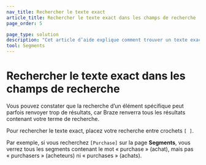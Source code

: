 ```yaml
---
nav_title: Rechercher le texte exact
article_title: Rechercher le texte exact dans les champs de recherche
page_order: 5

page_type: solution
description: "Cet article d’aide explique comment trouver un texte exact dans les champs de recherche de Braze."
tool: Segments
---
```


# Rechercher le texte exact dans les champs de recherche

Vous pouvez constater que la recherche d’un élément spécifique peut parfois renvoyer trop de résultats, car Braze renverra tous les résultats contenant votre terme de recherche.

Pour rechercher le texte exact, placez votre recherche entre crochets `[ ]`.

Par exemple, si vous recherchez `[Purchase]` sur la page **Segments**, vous verrez tous les segments contenant le mot « purchase » (achat), mais pas « purchasers » (acheteurs) ni « purchases » (achats).